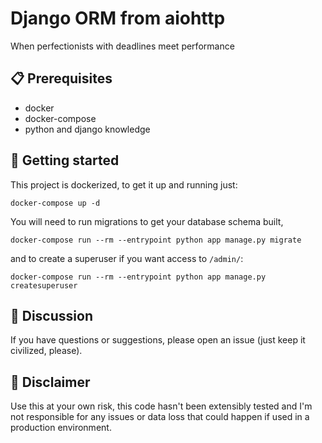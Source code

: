 # Django ORM from aiohttp
When perfectionists with deadlines meet performance

## :clipboard: Prerequisites
- docker
- docker-compose
- python and django knowledge

## :rocket: Getting started
This project is dockerized, to get it up and running just:
```
docker-compose up -d
```

You will need to run migrations to get your database schema built,
```
docker-compose run --rm --entrypoint python app manage.py migrate
```

and to create a superuser if you want access to `/admin/`:
```
docker-compose run --rm --entrypoint python app manage.py createsuperuser
```

## :thought_balloon: Discussion
If you have questions or suggestions, please open an issue (just keep it civilized, please).

## :mega: Disclaimer
Use this at your own risk, this code hasn't been extensibly tested and I'm not responsible for any issues or data loss that could happen if used in a production environment.
